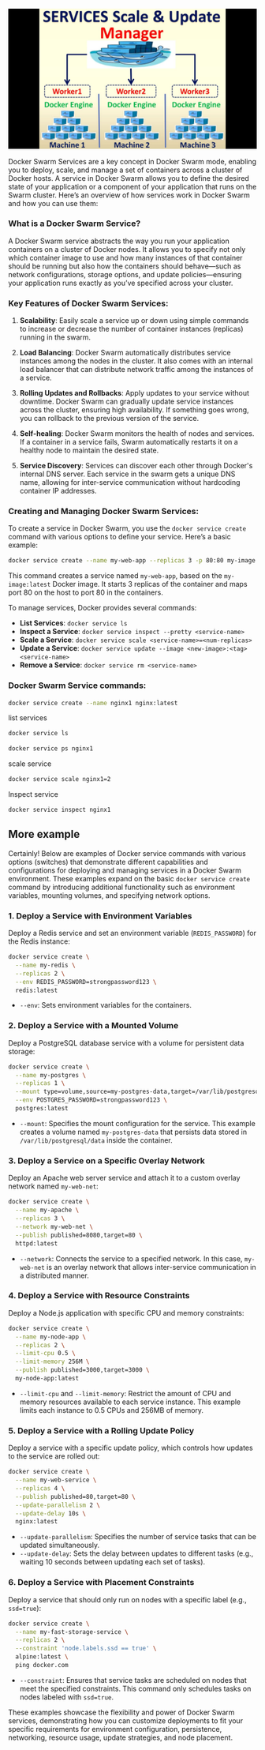 ![swarm_service](../assets/72-swarm_service.jpg)

Docker Swarm Services are a key concept in Docker Swarm mode, enabling you to deploy, scale, and manage a set of containers across a cluster of Docker hosts. A service in Docker Swarm allows you to define the desired state of your application or a component of your application that runs on the Swarm cluster. Here’s an overview of how services work in Docker Swarm and how you can use them:

### What is a Docker Swarm Service?

A Docker Swarm service abstracts the way you run your application containers on a cluster of Docker nodes. It allows you to specify not only which container image to use and how many instances of that container should be running but also how the containers should behave—such as network configurations, storage options, and update policies—ensuring your application runs exactly as you’ve specified across your cluster.

### Key Features of Docker Swarm Services:

1. **Scalability**: Easily scale a service up or down using simple commands to increase or decrease the number of container instances (replicas) running in the swarm.

2. **Load Balancing**: Docker Swarm automatically distributes service instances among the nodes in the cluster. It also comes with an internal load balancer that can distribute network traffic among the instances of a service.

3. **Rolling Updates and Rollbacks**: Apply updates to your service without downtime. Docker Swarm can gradually update service instances across the cluster, ensuring high availability. If something goes wrong, you can rollback to the previous version of the service.

4. **Self-healing**: Docker Swarm monitors the health of nodes and services. If a container in a service fails, Swarm automatically restarts it on a healthy node to maintain the desired state.

5. **Service Discovery**: Services can discover each other through Docker's internal DNS server. Each service in the swarm gets a unique DNS name, allowing for inter-service communication without hardcoding container IP addresses.

### Creating and Managing Docker Swarm Services:

To create a service in Docker Swarm, you use the `docker service create` command with various options to define your service. Here’s a basic example:

```sh
docker service create --name my-web-app --replicas 3 -p 80:80 my-image:latest
```

This command creates a service named `my-web-app`, based on the `my-image:latest` Docker image. It starts 3 replicas of the container and maps port 80 on the host to port 80 in the containers.

To manage services, Docker provides several commands:

- **List Services**: `docker service ls`
- **Inspect a Service**: `docker service inspect --pretty <service-name>`
- **Scale a Service**: `docker service scale <service-name>=<num-replicas>`
- **Update a Service**: `docker service update --image <new-image>:<tag> <service-name>`
- **Remove a Service**: `docker service rm <service-name>`


### Docker Swarm Service commands:

```sh
docker service create --name nginx1 nginx:latest
```

list services

```sh
docker service ls
```

```sh
docker service ps nginx1
```

scale service

```sh
docker service scale nginx1=2
```

Inspect service

```sh
docker service inspect nginx1
```

## More example

Certainly! Below are examples of Docker service commands with various options (switches) that demonstrate different capabilities and configurations for deploying and managing services in a Docker Swarm environment. These examples expand on the basic `docker service create` command by introducing additional functionality such as environment variables, mounting volumes, and specifying network options.

### 1. Deploy a Service with Environment Variables

Deploy a Redis service and set an environment variable (`REDIS_PASSWORD`) for the Redis instance:

```sh
docker service create \
  --name my-redis \
  --replicas 2 \
  --env REDIS_PASSWORD=strongpassword123 \
  redis:latest
```

- `--env`: Sets environment variables for the containers.

### 2. Deploy a Service with a Mounted Volume

Deploy a PostgreSQL database service with a volume for persistent data storage:

```sh
docker service create \
  --name my-postgres \
  --replicas 1 \
  --mount type=volume,source=my-postgres-data,target=/var/lib/postgresql/data \
  --env POSTGRES_PASSWORD=strongpassword123 \
  postgres:latest
```

- `--mount`: Specifies the mount configuration for the service. This example creates a volume named `my-postgres-data` that persists data stored in `/var/lib/postgresql/data` inside the container.

### 3. Deploy a Service on a Specific Overlay Network

Deploy an Apache web server service and attach it to a custom overlay network named `my-web-net`:

```sh
docker service create \
  --name my-apache \
  --replicas 3 \
  --network my-web-net \
  --publish published=8080,target=80 \
  httpd:latest
```

- `--network`: Connects the service to a specified network. In this case, `my-web-net` is an overlay network that allows inter-service communication in a distributed manner.

### 4. Deploy a Service with Resource Constraints

Deploy a Node.js application with specific CPU and memory constraints:

```sh
docker service create \
  --name my-node-app \
  --replicas 2 \
  --limit-cpu 0.5 \
  --limit-memory 256M \
  --publish published=3000,target=3000 \
  my-node-app:latest
```

- `--limit-cpu` and `--limit-memory`: Restrict the amount of CPU and memory resources available to each service instance. This example limits each instance to 0.5 CPUs and 256MB of memory.

### 5. Deploy a Service with a Rolling Update Policy

Deploy a service with a specific update policy, which controls how updates to the service are rolled out:

```sh
docker service create \
  --name my-web-service \
  --replicas 4 \
  --publish published=80,target=80 \
  --update-parallelism 2 \
  --update-delay 10s \
  nginx:latest
```

- `--update-parallelism`: Specifies the number of service tasks that can be updated simultaneously.
- `--update-delay`: Sets the delay between updates to different tasks (e.g., waiting 10 seconds between updating each set of tasks).

### 6. Deploy a Service with Placement Constraints

Deploy a service that should only run on nodes with a specific label (e.g., `ssd=true`):

```sh
docker service create \
  --name my-fast-storage-service \
  --replicas 2 \
  --constraint 'node.labels.ssd == true' \
  alpine:latest \
  ping docker.com
```

- `--constraint`: Ensures that service tasks are scheduled on nodes that meet the specified constraints. This command only schedules tasks on nodes labeled with `ssd=true`.

These examples showcase the flexibility and power of Docker Swarm services, demonstrating how you can customize deployments to fit your specific requirements for environment configuration, persistence, networking, resource usage, update strategies, and node placement.